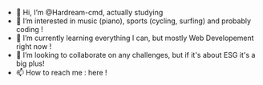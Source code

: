 - 👋 Hi, I’m @Hardream-cmd, actually studying
- 👀 I’m interested in music (piano), sports (cycling, surfing) and probably coding ! 
- 🌱 I’m currently learning everything I can, but mostly Web Developement right now !
- 💞️ I’m looking to collaborate on any challenges, but if it's about ESG it's a big plus!
- 📫 How to reach me : here !

<!---
Hardream-cmd/Hardream-cmd is a ✨ special ✨ repository because its `README.md` (this file) appears on your GitHub profile.
You can click the Preview link to take a look at your changes.
--->
